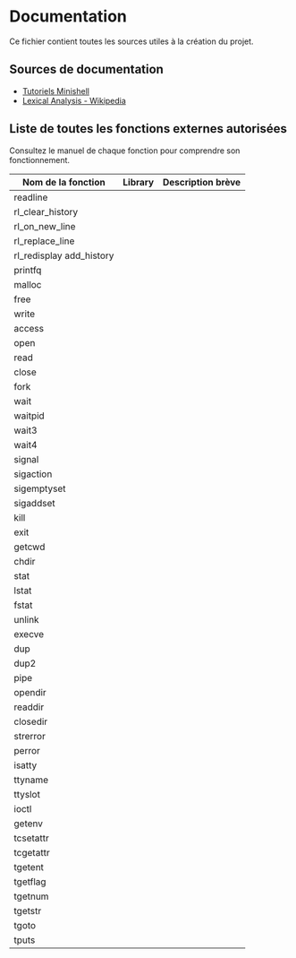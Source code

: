# Documentation

Ce fichier contient toutes les sources utiles à la création du projet.

## Sources de documentation

- [Tutoriels Minishell](https://github.com/maxime-42/minishell/tree/master/tutorials)
- [Lexical Analysis - Wikipedia](https://en.wikipedia.org/wiki/Lexical_analysis)

## Liste de toutes les fonctions externes autorisées

Consultez le manuel de chaque fonction pour comprendre son fonctionnement.

| Nom de la fonction          | Library | Description brève |
|-----------------------------|---------|-------------------|
| readline                    |         |                   |
| rl_clear_history            |         |                   |
| rl_on_new_line              |         |                   |
| rl_replace_line             |         |                   |
| rl_redisplay add_history    |         |                   |
| printfq                     |         |                   |
| malloc                      |         |                   |
| free                        |         |                   |
| write                       |         |                   |
| access                      |         |                   |
| open                        |         |                   |
| read                        |         |                   |
| close                       |         |                   |
| fork                        |         |                   |
| wait                        |         |                   |
| waitpid                     |         |                   |
| wait3                       |         |                   |
| wait4                       |         |                   |
| signal                      |         |                   |
| sigaction                   |         |                   |
| sigemptyset                 |         |                   |
| sigaddset                   |         |                   |
| kill                        |         |                   |
| exit                        |         |                   |
| getcwd                      |         |                   |
| chdir                       |         |                   |
| stat                        |         |                   |
| lstat                       |         |                   |
| fstat                       |         |                   |
| unlink                      |         |                   |
| execve                      |         |                   |
| dup                         |         |                   |
| dup2                        |         |                   |
| pipe                        |         |                   |
| opendir                     |         |                   |
| readdir                     |         |                   |
| closedir                    |         |                   |
| strerror                    |         |                   |
| perror                      |         |                   |
| isatty                      |         |                   |
| ttyname                     |         |                   |
| ttyslot                     |         |                   |
| ioctl                       |         |                   |
| getenv                      |         |                   |
| tcsetattr                   |         |                   |
| tcgetattr                   |         |                   |
| tgetent                     |         |                   |
| tgetflag                    |         |                   |
| tgetnum                     |         |                   |
| tgetstr                     |         |                   |
| tgoto                       |         |                   |
| tputs                       |         |                   |
